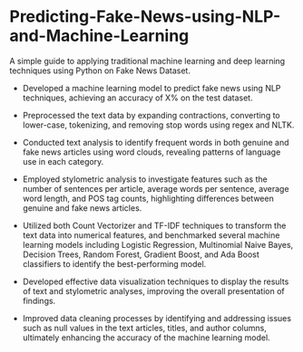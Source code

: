 # Predicting-Fake-News-using-NLP-and-Machine-Learning
A simple guide to applying traditional machine learning and deep learning techniques using Python on Fake News Dataset. 

* Developed a machine learning model to predict fake news using NLP techniques, achieving an accuracy of X% on the test dataset.

* Preprocessed the text data by expanding contractions, converting to lower-case, tokenizing, and removing stop words using regex and NLTK.

* Conducted text analysis to identify frequent words in both genuine and fake news articles using word clouds, revealing patterns of language use in each category.

* Employed stylometric analysis to investigate features such as the number of sentences per article, average words per sentence, average word length, and POS tag counts, highlighting differences between genuine and fake news articles.

* Utilized both Count Vectorizer and TF-IDF techniques to transform the text data into numerical features, and benchmarked several machine learning models including Logistic Regression, Multinomial Naive Bayes, Decision Trees, Random Forest, Gradient Boost, and Ada Boost classifiers to identify the best-performing model.

* Developed effective data visualization techniques to display the results of text and stylometric analyses, improving the overall presentation of findings.

* Improved data cleaning processes by identifying and addressing issues such as null values in the text articles, titles, and author columns, ultimately enhancing the accuracy of the machine learning model.
